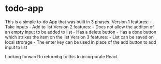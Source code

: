 # todo-app
This is a simple to-do App that was built in 3 phases.
Version 1 features:
    - Take inputs
    - Add to list
Version 2 features:
    - Does not allow the additon of an empty input to be added to list
    - Has a delete button
    - Has a done button which strikes the item on the list
Version 3 features:
    - List can be saved on local strorage
    - The enter key can be used in place of the add button to add input to list

Looking forward to returnibg to this to incorporate React.